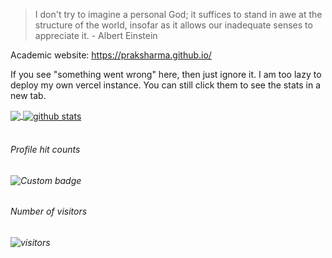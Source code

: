 <blockquote cite="https://source.com">
I don't try to imagine a personal God; it suffices to
stand in awe at the structure of the world, insofar as it
allows our inadequate senses to appreciate it.
- Albert Einstein
</blockquote>


Academic website: https://praksharma.github.io/

If you see "something went wrong" here, then just ignore it. I am too lazy to deploy my own vercel instance. You can still click them to see the stats in a new tab.

<a href="https://github-readme-stats.vercel.app/api/top-langs/?username=praksharma&theme=radical">
  <img align="center" src="https://github-readme-stats.vercel.app/api/top-langs/?username=praksharma&theme=radical" />
</a>

<a href="https://github-readme-stats.vercel.app/api?username=praksharma&show_icons=true&theme=radical">
 <img align="center" src="https://github-readme-stats.vercel.app/api?username=praksharma&show_icons=true&theme=radical" alt="github stats"/>
</a>

<br>
<br>

<h6>Profile hit counts<h6>

![Custom badge](https://img.shields.io/endpoint?color=Green&style=for-the-badge&url=https%3A%2F%2Fhits.dwyl.com%2Fpraksharma%2Fpraksharma.json) 

 <h6>Number of visitors<h6>
 
 ![visitors](https://visitor-badge.laobi.icu/badge?page_id=praksharma)